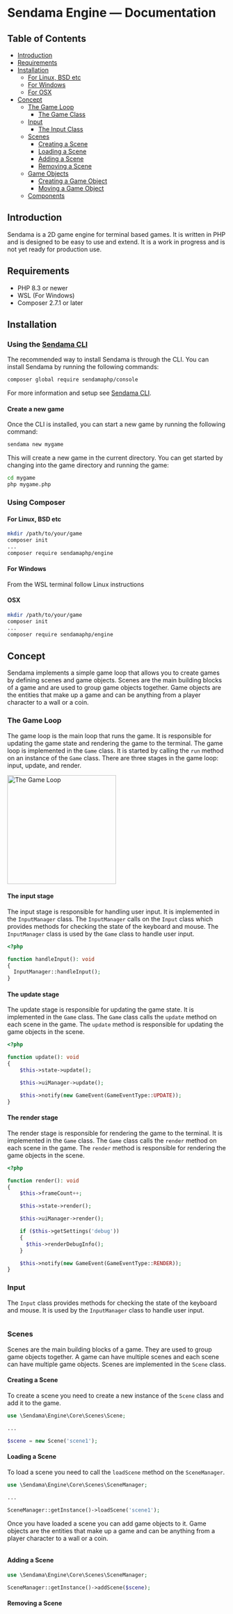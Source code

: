 # Sendama Engine &mdash; Documentation

## Table of Contents
- [Introduction](#introduction)
- [Requirements](#requirements)
- [Installation](#installation)
  - [For Linux, BSD etc](#for-linux-bsd-etc)
  - [For Windows](#for-windows)
  - [For OSX](#for-osx)
- [Concept](#concept)
  - [The Game Loop](#the-game-loop)
    - [The Game Class](#the-game-class)
  - [Input](#input)
    - [The Input Class](#the-input-class)
  - [Scenes](#scenes)
    - [Creating a Scene](#creating-a-scene)
    - [Loading a Scene](#loading-a-scene)
    - [Adding a Scene](#adding-a-scene)
    - [Removing a Scene](#removing-a-scene)
  - [Game Objects](#game-objects)
    - [Creating a Game Object](#creating-a-game-object)
    - [Moving a Game Object](#moving-a-game-object)
  - [Components](#components)

## Introduction
Sendama is a 2D game engine for terminal based games. It is written in PHP and is designed to be easy to use and extend. It is a work in progress and is not yet ready for production use.

## Requirements
- PHP 8.3 or newer
- WSL (For Windows)
- Composer 2.7.1 or later

## Installation

### Using the [Sendama CLI](https://github.com/atatusoft-ltd/sendama-console)
The recommended way to install Sendama is through the CLI. You can install Sendama by running the following commands:

```bash
composer global require sendamaphp/console
```

For more information and setup see [Sendama CLI](https://github.com/atatusoft-ltd/sendama-console).

#### Create a new game
Once the CLI is installed, you can start a new game by running the following command:

```bash
sendama new mygame
```

This will create a new game in the current directory. You can get started by changing into the game directory and running the game:

```bash
cd mygame
php mygame.php
``` 

### Using Composer
#### For Linux, BSD etc
```bash
mkdir /path/to/your/game
composer init
...
composer require sendamaphp/engine
```

#### For Windows
From the WSL terminal follow Linux instructions

#### OSX
```bash
mkdir /path/to/your/game
composer init
...
composer require sendamaphp/engine
```

## Concept
Sendama implements a simple game loop that allows you to create games by defining scenes and game objects. Scenes are the main building blocks of a game and are used to group game objects together. Game objects are the entities that make up a game and can be anything from a player character to a wall or a coin.

### The Game Loop
The game loop is the main loop that runs the game. It is responsible for updating the game state and rendering the game to the terminal. The game loop is implemented in the `Game` class. It is started by calling the `run` method on an instance of the `Game` class. There are three stages in the game loop: input, update, and render.

<img src="images/game-loop.png" alt="The Game Loop" width="250" />

#### The input stage
The input stage is responsible for handling user input. It is implemented in the `InputManager` class. The `InputManager` calls on the `Input` class which provides methods for checking the state of the keyboard and mouse. The `InputManager` class is used by the `Game` class to handle user input.

```php
<?php

function handleInput(): void
{
  InputManager::handleInput();
}
```

#### The update stage
The update stage is responsible for updating the game state. It is implemented in the `Game` class. The `Game` class calls the `update` method on each scene in the game. The `update` method is responsible for updating the game objects in the scene.

```php
<?php

function update(): void
{
    $this->state->update();

    $this->uiManager->update();

    $this->notify(new GameEvent(GameEventType::UPDATE));
}
```

#### The render stage
The render stage is responsible for rendering the game to the terminal. It is implemented in the `Game` class. The `Game` class calls the `render` method on each scene in the game. The `render` method is responsible for rendering the game objects in the scene.

```php
<?php

function render(): void
{
    $this->frameCount++;

    $this->state->render();

    $this->uiManager->render();

    if ($this->getSettings('debug'))
    {
      $this->renderDebugInfo();
    }

    $this->notify(new GameEvent(GameEventType::RENDER));
}
```

### Input
The `Input` class provides methods for checking the state of the keyboard and mouse. It is used by the `InputManager` class to handle user input.

```php

```

### Scenes
Scenes are the main building blocks of a game. They are used to group game objects together. A game can have multiple scenes and each scene can have multiple game objects. Scenes are implemented in the `Scene` class.

#### Creating a Scene
To create a scene you need to create a new instance of the `Scene` class and add it to the game.

```php
use \Sendama\Engine\Core\Scenes\Scene;

...

$scene = new Scene('scene1');

```

#### Loading a Scene
To load a scene you need to call the `loadScene` method on the `SceneManager`.

```php
use \Sendama\Engine\Core\Scenes\SceneManager;

...

SceneManager::getInstance()->loadScene('scene1');
```

Once you have loaded a scene you can add game objects to it. Game objects are the entities that make up a game and can be anything from a player character to a wall or a coin.

```php

```

#### Adding a Scene

```php
use \Sendama\Engine\Core\Scenes\SceneManager;

SceneManager::getInstance()->addScene($scene);
```

#### Removing a Scene